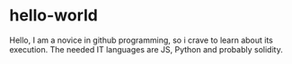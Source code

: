 # hello-world
Hello,
I am a novice in github programming, so i crave to learn about its execution. The needed IT languages are JS, Python and probably solidity.  

